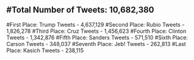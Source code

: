 #Total Number of Tweets: 10,682,380 
---
#First Place: Trump Tweets - 4,637,129
#Second Place: Rubio Tweets - 1,826,278
#Third Place: Cruz Tweets - 1,456,623
#Fourth Place: Clinton Tweets - 1,342,876
#Fifth Place: Sanders Tweets - 571,510
#Sixth Place: Carson Tweets - 348,037
#Seventh Place: Jeb! Tweets - 262,813
#Last Place: Kasich Tweets - 238,115
